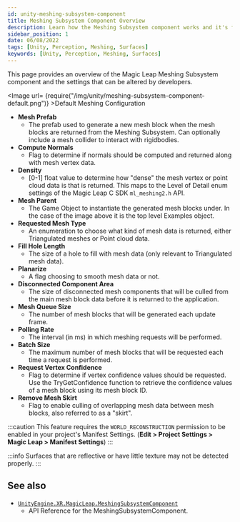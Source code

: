 ```yaml
---
id: unity-meshing-subsystem-component
title: Meshing Subsystem Component Overview
description: Learn how the Meshing Subsystem component works and it's features.
sidebar_position: 1
date: 06/08/2022
tags: [Unity, Perception, Meshing, Surfaces]
keywords: [Unity, Perception, Meshing, Surfaces]
---
```


This page provides an overview of the Magic Leap Meshing Subsystem component and the settings that can be altered by developers.

<Image url= {require("/img/unity/meshing-subsystem-component-default.png")} >Default Meshing Configuration</Image>

- **Mesh Prefab**
  - The prefab used to generate a new mesh block when the mesh blocks are returned from the Meshing Subsystem. Can optionally include a mesh collider to interact with rigidbodies.
- **Compute Normals**
  - Flag to determine if normals should be computed and returned along with mesh vertex data.
- **Density**
  - [0-1] float value to determine how "dense" the mesh vertex or point cloud data is that is returned. This maps to the Level of Detail enum settings of the Magic Leap C SDK `ml_meshing2.h` API.
- **Mesh Parent**
  - The Game Object to instantiate the generated mesh blocks under. In the case of the image above it is the top level Examples object.
- **Requested Mesh Type**
  - An enumeration to choose what kind of mesh data is returned, either Triangulated meshes or Point cloud data.
- **Fill Hole Length**
  - The size of a hole to fill with mesh data (only relevant to Triangulated mesh data).
- **Planarize**
  - A flag choosing to smooth mesh data or not.
- **Disconnected Component Area**
  - The size of disconnected mesh components that will be culled from the main mesh block data before it is returned to the application.
- **Mesh Queue Size**
  - The number of mesh blocks that will be generated each update frame.
- **Polling Rate**
  - The interval (in ms) in which meshing requests will be performed.
- **Batch Size**
  - The maximum number of mesh blocks that will be requested each time a request is performed.
- **Request Vertex Confidence**
  - Flag to determine if vertex confidence values should be requested. Use the TryGetConfidence function to retrieve the confidence values of a mesh block using its mesh block ID.
- **Remove Mesh Skirt**
  - Flag to enable culling of overlapping mesh data between mesh blocks, also referred to as a "skirt".

:::caution
This feature requires the `WORLD_RECONSTRUCTION` permission to be enabled in your project's Manifest Settings. (**Edit > Project Settings > Magic Leap > Manifest Settings**)
:::

:::info
Surfaces that are reflective or have little texture may not be detected properly.
:::

## See also

- [`UnityEngine.XR.MagicLeap.MeshingSubsystemComponent`](/versioned_docs/version-14-Jun-2023/unity-api/api/UnityEngine.XR.MagicLeap/UnityEngine.XR.MagicLeap.MeshingSubsystemComponent.md)
  - API Reference for the MeshingSubsystemComponent.
